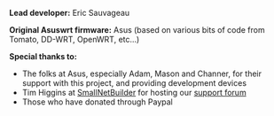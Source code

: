 **Lead developer:** Eric Sauvageau

**Original Asuswrt firmware:** Asus (based on various bits of code from Tomato, DD-WRT, OpenWRT, etc...)

**Special thanks to:**
* The folks at Asus, especially Adam, Mason and Channer, for their support with this project, and providing development devices
* Tim Higgins at [SmallNetBuilder](http://www.smallnetbuilder.com/) for hosting our [support forum](http://www.snbforums.com/forums/asuswrt-merlin.42/)
* Those who have donated through Paypal
